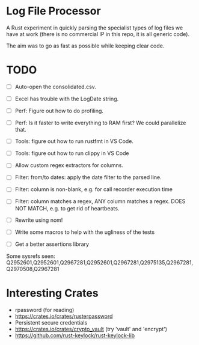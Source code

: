 # Log File Processor

A Rust experiment in quickly parsing the specialist types of log files
we have at work (there is no commercial IP in this repo, it is all generic
code).

The aim was to go as fast as possible while keeping clear code.


# TODO
* [ ] Auto-open the consolidated.csv.
* [ ] Excel has trouble with the LogDate string.
* [ ] Perf: Figure out how to do profiling.
* [ ] Perf: Is it faster to write everything to RAM first? We could parallelize that.
* [ ] Tools: figure out how to run rustfmt in VS Code.
* [ ] Tools: figure out how to run clippy in VS Code
* [ ] Allow custom regex extractors for columns.
* [ ] Filter: from/to dates: apply the date filter to the parsed line.
* [ ] Filter: column is non-blank, e.g. for call recorder execution time
* [ ] Filter: column matches a regex, ANY column matches a regex. DOES NOT MATCH, e.g. to get rid of heartbeats.
* [ ] Rewrite using nom!
* [ ] Write some macros to help with the ugliness of the tests
* [ ] Get a better assertions library


Some sysrefs seen:
Q2952601,Q2952601,Q2967281,Q2952601,Q2967281,Q2975135,Q2967281,Q2970508,Q2967281


# Interesting Crates
* rpassword (for reading)
* https://crates.io/crates/rusterpassword
* Persistent secure credentials
* https://crates.io/crates/crypto_vault (try 'vault' and 'encrypt')
* https://github.com/rust-keylock/rust-keylock-lib
